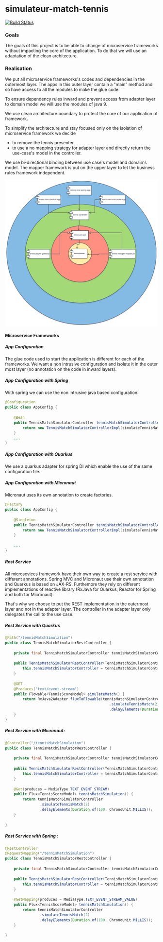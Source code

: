 # simulateur-match-tennis 

[![Build Status](https://travis-ci.com/Sims07/simulateur-match-tennis.svg?branch=master)](https://travis-ci.com/Sims07/simulateur-match-tennis)

### Goals

The goals of this project is to be able to change of microservice frameworks without impacting the core of the application.
To do that we will use an adaptation of the clean architecture.

### Realisation

We put all microservice frameworks's codes and dependencies in the outermost layer. 
The apps in this outer layer contain a "main" method and so have access to all the modules to make the glue code.

To ensure dependency rules inward and prevent access from adapter layer to domain model we will use the modules of java 9.

We use clean architecture boundary to protect the core of our application of framework.

To simplify the architecture and stay focused only on the isolation of microservice framework we decide 
- to remove the tennis presenter
- to use a no mapping strategy for adapter layer and directly return the use-case's model in the controller.

We use bi-directional binding between use case's model and domain's model.
The mapper framework is put on the upper layer to let the business rules framework independent. 

![Component Diagram](CleanArchitectureTennis.svg)

#### Microservice Frameworks

##### App Configuration

The glue code used to start the application is different for each of the frameworks.
We want a non intrusive configuration and isolate it in the outer most layer (no annotation on the code in inward layers).

##### App Configuration with Spring

With spring we can use the non intrusive java based configuration.

```java
@Configuration
public class AppConfig {

    @Bean
    public TennisMatchSimulatorController tennisMatchSimulatorController(SimulateTennisMatchUseCase simulateTennisMatchUseCase) {
        return new TennisMatchSimulatorControllerImpl(simulateTennisMatchUseCase);
    }
    ...
}
```

##### App Configuration with Quarkus

We use a quarkus adapter for spring DI which enable the use of the same configuration file.

##### App Configuration with Micronaut

Micronaut uses its own annotation to create factories.

```java
@Factory
public class AppConfig {

    @Singleton
    public TennisMatchSimulatorController tennisMatchSimulatorController(SimulateTennisMatchUseCase simulateTennisMatchUseCase) {
        return new TennisMatchSimulatorControllerImpl(simulateTennisMatchUseCase);
    }

    ...
}
```

##### Rest Service

All microsevices framework have their own way to create a rest service with different annotations.
Spring MVC and Micronaut use their own annotation and Quarkus is based on JAX-RS.
Furthemore they rely on different implementations of reactive library (RxJava for Quarkus, Reactor for Spring and both for Micronaut).

That's why we choose to put the REST implementation in the outermost layer and not in the adapter layer.
The controller in the adapter layer only delegates the call to the use case.

##### Rest Service with Quarkus
```java
@Path("/tennisMatchSimulation")
public class TennisMatchSimulatorRestController {

    private final TennisMatchSimulatorController tennisMatchSimulatorController;

    public TennisMatchSimulatorRestController(TennisMatchSimulatorController tennisMatchSimulatorController) {
        this.tennisMatchSimulatorController = tennisMatchSimulatorController;
    }

    @GET
    @Produces("text/event-stream")
    public Flowable<TennisScoreModel> simulateMatch() {
        return RxJava2Adapter.fluxToFlowable(tennisMatchSimulatorController
                                                .simulateTennisMatch(2)
                                                .delayElements(Duration.of(100, ChronoUnit.MILLIS)));
    }
}
```
##### Rest Service with Micronaut:
```java
@Controller("/tennisMatchSimulation")
public class TennisMatchSimulatorRestController {

    private final TennisMatchSimulatorController tennisMatchSimulatorController;

    public TennisMatchSimulatorRestController(TennisMatchSimulatorController tennisMatchSimulatorController) {
        this.tennisMatchSimulatorController = tennisMatchSimulatorController;
    }

    @Get(produces = MediaType.TEXT_EVENT_STREAM)
    public Flux<TennisScoreModel> tennisMatchSimulation() {
        return tennisMatchSimulatorController
                .simulateTennisMatch(2)
                .delayElements(Duration.of(100, ChronoUnit.MILLIS));
    }

}
```
##### Rest Service with Spring :
```java
@RestController
@RequestMapping("/tennisMatchSimulation")
public class TennisMatchSimulatorRestController {

    private final TennisMatchSimulatorController tennisMatchSimulatorController;

    public TennisMatchSimulatorRestController(TennisMatchSimulatorController tennisMatchSimulatorController) {
        this.tennisMatchSimulatorController = tennisMatchSimulatorController;
    }

    @GetMapping(produces = MediaType.TEXT_EVENT_STREAM_VALUE)
    public Flux<TennisScoreModel> tennisMatchSimulation() {
        return tennisMatchSimulatorController
                .simulateTennisMatch(2)
                .delayElements(Duration.of(100, ChronoUnit.MILLIS));
    }

}
```
